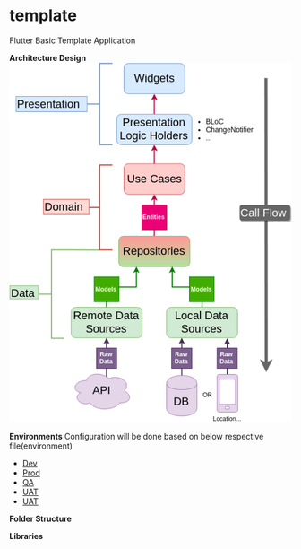 # template
Flutter Basic Template Application


**Architecture Design**
![Architecture Diagram](https://github.com/ShivaGEA/flutter_template/blob/main/resources/clean_architecture_diagram.png)


**Environments**
Configuration will be done based on below respective file(environment)
- [Dev](lib/config/env/dev.dart)
- [Prod](lib/config/env//prod.dart)
- [QA](lib/config/env//qa.dart)
- [UAT](lib/config/env//uat.dart)
- [UAT](lib/config/env//uat.dart)


**Folder Structure**



**Libraries**
